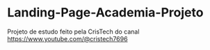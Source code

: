 # Landing-Page-Academia-Projeto

Projeto de estudo feito pela CrisTech do canal https://www.youtube.com/@cristech7696 

